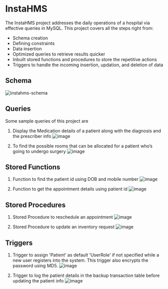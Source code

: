# InstaHMS

The InstaHMS project addresses the daily operations of a hospital via effective queries in MySQL. 
This project covers all the steps right from: 
* Schema creation
* Defining constraints
* Data insertion
* Optimized queries to retrieve results quicker
* Inbuilt stored functions and procedures to store the repetitive actions
* Triggers to handle the incoming insertion, updation, and deletion of data

## Schema
![instahms-schema](https://github.com/sai-hari98/instahms/assets/30078806/a8a7a93c-860a-41e6-9c35-c3ba198b9abf)

## Queries
Some sample queries of this project are
1. Display the Medication details of a patient along with the diagnosis and the prescriber info
![image](https://github.com/sai-hari98/instahms/assets/30078806/adb6b6e8-47a7-4d81-8b07-2049efeadf24)

2. To find the possible rooms that can be allocated for a patient who’s going to undergo surgery
![image](https://github.com/sai-hari98/instahms/assets/30078806/c20cc636-9155-48aa-bfd0-e196da609447)

## Stored Functions
1. Function to find the patient id using DOB and mobile number
![image](https://github.com/sai-hari98/instahms/assets/30078806/a7d6db70-0090-486e-9aa4-4086d3a39f44)

2. Function to get the appointment details using patient id
![image](https://github.com/sai-hari98/instahms/assets/30078806/fe0ad30a-d7b2-4ea9-845c-d7fe7b4f901d)

## Stored Procedures
1. Stored Procedure to reschedule an appointment
![image](https://github.com/sai-hari98/instahms/assets/30078806/0d994ab7-963a-486b-8e67-314dd3391948)

2. Stored Procedure to update an inventory request
![image](https://github.com/sai-hari98/instahms/assets/30078806/4cdec712-f837-456c-b627-41910f286d72)

## Triggers
1. Trigger to assign 'Patient' as default 'UserRole' if not specified while a new user
registers into the system. This trigger also encrypts the password using MD5.
![image](https://github.com/sai-hari98/instahms/assets/30078806/bb49e44d-85d1-4b23-aecf-3c626c16a5fa)

2. Trigger to log the patient details in the backup transaction table before updating the patient info
![image](https://github.com/sai-hari98/instahms/assets/30078806/e0e077d9-5fc2-44c2-b4b9-8d6d0ec18d24)


